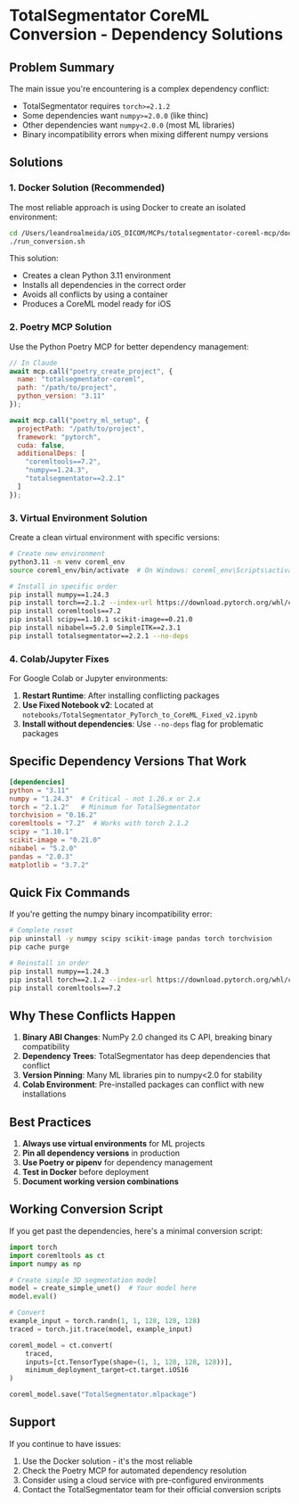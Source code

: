 # TotalSegmentator CoreML Conversion - Dependency Solutions

## Problem Summary

The main issue you're encountering is a complex dependency conflict:
- TotalSegmentator requires `torch>=2.1.2`
- Some dependencies want `numpy>=2.0.0` (like thinc)
- Other dependencies want `numpy<2.0.0` (most ML libraries)
- Binary incompatibility errors when mixing different numpy versions

## Solutions

### 1. **Docker Solution (Recommended)**

The most reliable approach is using Docker to create an isolated environment:

```bash
cd /Users/leandroalmeida/iOS_DICOM/MCPs/totalsegmentator-coreml-mcp/docker
./run_conversion.sh
```

This solution:
- Creates a clean Python 3.11 environment
- Installs all dependencies in the correct order
- Avoids all conflicts by using a container
- Produces a CoreML model ready for iOS

### 2. **Poetry MCP Solution**

Use the Python Poetry MCP for better dependency management:

```javascript
// In Claude
await mcp.call("poetry_create_project", {
  name: "totalsegmentator-coreml",
  path: "/path/to/project",
  python_version: "3.11"
});

await mcp.call("poetry_ml_setup", {
  projectPath: "/path/to/project",
  framework: "pytorch",
  cuda: false,
  additionalDeps: [
    "coremltools==7.2",
    "numpy==1.24.3",
    "totalsegmentator==2.2.1"
  ]
});
```

### 3. **Virtual Environment Solution**

Create a clean virtual environment with specific versions:

```bash
# Create new environment
python3.11 -m venv coreml_env
source coreml_env/bin/activate  # On Windows: coreml_env\Scripts\activate

# Install in specific order
pip install numpy==1.24.3
pip install torch==2.1.2 --index-url https://download.pytorch.org/whl/cpu
pip install coremltools==7.2
pip install scipy==1.10.1 scikit-image==0.21.0
pip install nibabel==5.2.0 SimpleITK==2.3.1
pip install totalsegmentator==2.2.1 --no-deps
```

### 4. **Colab/Jupyter Fixes**

For Google Colab or Jupyter environments:

1. **Restart Runtime**: After installing conflicting packages
2. **Use Fixed Notebook v2**: Located at `notebooks/TotalSegmentator_PyTorch_to_CoreML_Fixed_v2.ipynb`
3. **Install without dependencies**: Use `--no-deps` flag for problematic packages

## Specific Dependency Versions That Work

```toml
[dependencies]
python = "3.11"
numpy = "1.24.3"  # Critical - not 1.26.x or 2.x
torch = "2.1.2"   # Minimum for TotalSegmentator
torchvision = "0.16.2"
coremltools = "7.2"  # Works with torch 2.1.2
scipy = "1.10.1"
scikit-image = "0.21.0"
nibabel = "5.2.0"
pandas = "2.0.3"
matplotlib = "3.7.2"
```

## Quick Fix Commands

If you're getting the numpy binary incompatibility error:

```bash
# Complete reset
pip uninstall -y numpy scipy scikit-image pandas torch torchvision
pip cache purge

# Reinstall in order
pip install numpy==1.24.3
pip install torch==2.1.2 --index-url https://download.pytorch.org/whl/cpu
pip install coremltools==7.2
```

## Why These Conflicts Happen

1. **Binary ABI Changes**: NumPy 2.0 changed its C API, breaking binary compatibility
2. **Dependency Trees**: TotalSegmentator has deep dependencies that conflict
3. **Version Pinning**: Many ML libraries pin to numpy<2.0 for stability
4. **Colab Environment**: Pre-installed packages can conflict with new installations

## Best Practices

1. **Always use virtual environments** for ML projects
2. **Pin all dependency versions** in production
3. **Use Poetry or pipenv** for dependency management
4. **Test in Docker** before deployment
5. **Document working version combinations**

## Working Conversion Script

If you get past the dependencies, here's a minimal conversion script:

```python
import torch
import coremltools as ct
import numpy as np

# Create simple 3D segmentation model
model = create_simple_unet()  # Your model here
model.eval()

# Convert
example_input = torch.randn(1, 1, 128, 128, 128)
traced = torch.jit.trace(model, example_input)

coreml_model = ct.convert(
    traced,
    inputs=[ct.TensorType(shape=(1, 1, 128, 128, 128))],
    minimum_deployment_target=ct.target.iOS16
)

coreml_model.save("TotalSegmentator.mlpackage")
```

## Support

If you continue to have issues:
1. Use the Docker solution - it's the most reliable
2. Check the Poetry MCP for automated dependency resolution
3. Consider using a cloud service with pre-configured environments
4. Contact the TotalSegmentator team for their official conversion scripts